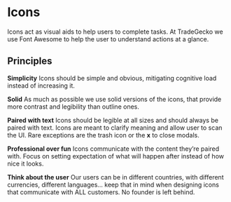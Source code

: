 # Icons

Icons act as visual aids to help users to complete tasks. At TradeGecko we use Font Awesome to help the user to understand actions at a glance. 

## Principles

**Simplicity**
Icons should be simple and obvious, mitigating cognitive load instead of increasing it.

**Solid**
As much as possible we use solid versions of the icons, that provide more contrast and legibility than outline ones.

**Paired with text**
Icons should be legible at all sizes and should always be paired with text. Icons are meant to clarify meaning and allow user to scan the UI. Rare exceptions are the trash icon or the **x** to close modals.

**Professional over fun**
Icons communicate with the content they’re paired with. Focus on setting expectation of what will happen after instead of how nice it looks.

**Think about the user**
Our users can be in different countries, with different currencies, different languages... keep that in mind when designing icons that communicate with ALL customers. No founder is left behind.
